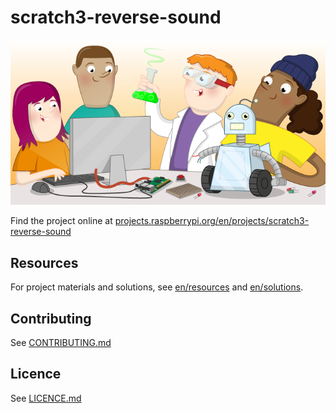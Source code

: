 # scratch3-reverse-sound

![scratch3-reverse-sound](banner.png)

Find the project online at [projects.raspberrypi.org/en/projects/scratch3-reverse-sound](https://projects.raspberrypi.org/en/projects/scratch3-reverse-sound)

## Resources
For project materials and solutions, see [en/resources](https://github.com/raspberrypilearning/scratch3-reverse-sound/tree/master/en/resources) and [en/solutions](https://github.com/raspberrypilearning/scratch3-reverse-sound/tree/master/en/solutions).

## Contributing
See [CONTRIBUTING.md](CONTRIBUTING.md)

## Licence
 See [LICENCE.md](LICENCE.md)